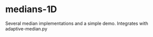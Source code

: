 medians-1D
==========

Several median implementations and a simple demo.  Integrates with adaptive-median.py
